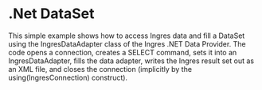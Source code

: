 # .Net DataSet

This simple example shows how to access Ingres data and fill a DataSet using the IngresDataAdapter class of the Ingres .NET Data Provider. The code opens a connection, creates a SELECT command, sets it into an IngresDataAdapter, fills the data adapter, writes the Ingres result set out as an XML file, and closes the connection (implicitly by the using(IngresConnection) construct). 
